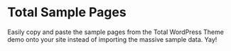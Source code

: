 Total Sample Pages
==================

Easily copy and paste the sample pages from the Total WordPress Theme demo onto your site instead of importing the massive sample data. Yay!
